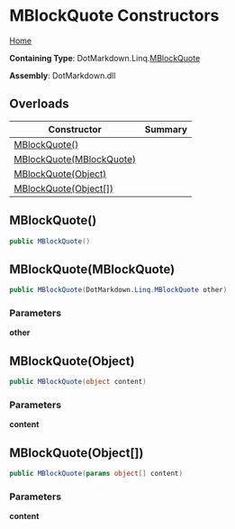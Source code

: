 # MBlockQuote Constructors

[Home](../../../../README.md)

**Containing Type**: DotMarkdown\.Linq\.[MBlockQuote](../README.md)

**Assembly**: DotMarkdown\.dll

## Overloads

| Constructor | Summary |
| ----------- | ------- |
| [MBlockQuote()](#DotMarkdown_Linq_MBlockQuote__ctor) | |
| [MBlockQuote(MBlockQuote)](#DotMarkdown_Linq_MBlockQuote__ctor_DotMarkdown_Linq_MBlockQuote_) | |
| [MBlockQuote(Object)](#DotMarkdown_Linq_MBlockQuote__ctor_System_Object_) | |
| [MBlockQuote(Object\[\])](#DotMarkdown_Linq_MBlockQuote__ctor_System_Object___) | |

## MBlockQuote\(\) <a name="DotMarkdown_Linq_MBlockQuote__ctor"></a>

```csharp
public MBlockQuote()
```

## MBlockQuote\(MBlockQuote\) <a name="DotMarkdown_Linq_MBlockQuote__ctor_DotMarkdown_Linq_MBlockQuote_"></a>

```csharp
public MBlockQuote(DotMarkdown.Linq.MBlockQuote other)
```

### Parameters

**other**

## MBlockQuote\(Object\) <a name="DotMarkdown_Linq_MBlockQuote__ctor_System_Object_"></a>

```csharp
public MBlockQuote(object content)
```

### Parameters

**content**

## MBlockQuote\(Object\[\]\) <a name="DotMarkdown_Linq_MBlockQuote__ctor_System_Object___"></a>

```csharp
public MBlockQuote(params object[] content)
```

### Parameters

**content**